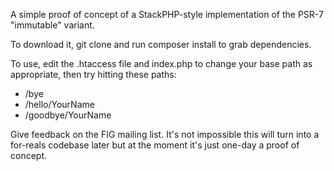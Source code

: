 A simple proof of concept of a StackPHP-style implementation of the 
PSR-7 "immutable" variant.

To download it, git clone and run composer install to grab dependencies.

To use, edit the .htaccess file and index.php to change your base path as appropriate, 
then try hitting these paths:

* /bye
* /hello/YourName
* /goodbye/YourName

Give feedback on the FIG mailing list. It's not impossible this will turn into
a for-reals codebase later but at the moment it's just one-day a proof of concept.
